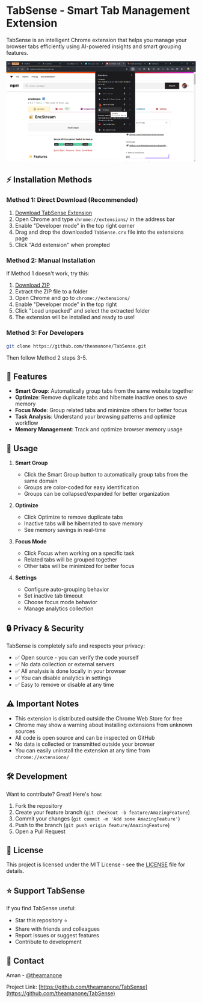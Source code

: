 # TabSense - Smart Tab Management Extension

TabSense is an intelligent Chrome extension that helps you manage your browser tabs efficiently using AI-powered insights and smart grouping features.

![TabSense Screenshot](screenshots/Screenshot1.png)

## ⚡ Installation Methods

### Method 1: Direct Download (Recommended)
1. [Download TabSense Extension](https://github.com/theamanone/TabSense/raw/main/dist/TabSense.crx)
2. Open Chrome and type `chrome://extensions/` in the address bar
3. Enable "Developer mode" in the top right corner
4. Drag and drop the downloaded `TabSense.crx` file into the extensions page
5. Click "Add extension" when prompted

### Method 2: Manual Installation
If Method 1 doesn't work, try this:
1. [Download ZIP](https://github.com/theamanone/TabSense/archive/refs/heads/main.zip)
2. Extract the ZIP file to a folder
3. Open Chrome and go to `chrome://extensions/`
4. Enable "Developer mode" in the top right
5. Click "Load unpacked" and select the extracted folder
6. The extension will be installed and ready to use!

### Method 3: For Developers
```bash
git clone https://github.com/theamanone/TabSense.git
```
Then follow Method 2 steps 3-5.

## 🚀 Features

- **Smart Group**: Automatically group tabs from the same website together
- **Optimize**: Remove duplicate tabs and hibernate inactive ones to save memory
- **Focus Mode**: Group related tabs and minimize others for better focus
- **Task Analysis**: Understand your browsing patterns and optimize workflow
- **Memory Management**: Track and optimize browser memory usage

## 🎯 Usage

1. **Smart Group**
   - Click the Smart Group button to automatically group tabs from the same domain
   - Groups are color-coded for easy identification
   - Groups can be collapsed/expanded for better organization

2. **Optimize**
   - Click Optimize to remove duplicate tabs
   - Inactive tabs will be hibernated to save memory
   - See memory savings in real-time

3. **Focus Mode**
   - Click Focus when working on a specific task
   - Related tabs will be grouped together
   - Other tabs will be minimized for better focus

4. **Settings**
   - Configure auto-grouping behavior
   - Set inactive tab timeout
   - Choose focus mode behavior
   - Manage analytics collection

## 🔒 Privacy & Security

TabSense is completely safe and respects your privacy:
- ✅ Open source - you can verify the code yourself
- ✅ No data collection or external servers
- ✅ All analysis is done locally in your browser
- ✅ You can disable analytics in settings
- ✅ Easy to remove or disable at any time

## ⚠️ Important Notes

- This extension is distributed outside the Chrome Web Store for free
- Chrome may show a warning about installing extensions from unknown sources
- All code is open source and can be inspected on GitHub
- No data is collected or transmitted outside your browser
- You can easily uninstall the extension at any time from `chrome://extensions/`

## 🛠️ Development

Want to contribute? Great! Here's how:

1. Fork the repository
2. Create your feature branch (`git checkout -b feature/AmazingFeature`)
3. Commit your changes (`git commit -m 'Add some AmazingFeature'`)
4. Push to the branch (`git push origin feature/AmazingFeature`)
5. Open a Pull Request

## 📝 License

This project is licensed under the MIT License - see the [LICENSE](LICENSE) file for details.

## ⭐ Support TabSense

If you find TabSense useful:
- Star this repository ⭐
- Share with friends and colleagues
- Report issues or suggest features
- Contribute to development

## 📧 Contact

Aman - [@theamanone](https://github.com/theamanone)

Project Link: [https://github.com/theamanone/TabSense](https://github.com/theamanone/TabSense)